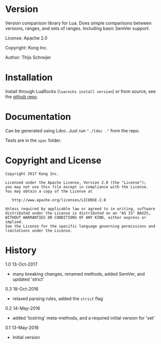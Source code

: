 Version
=======

Version comparison library for Lua. Does simple comparisons between versions, 
ranges, and sets of ranges. Including basic SemVer support.

License: Apache 2.0

Copyright: Kong Inc.

Author: Thijs Schreijer

Installation
============
Install through LuaRocks (`luarocks install version`) or from source, see the [github repo](https://github.com/Mashape/version.lua).

Documentation
=============
Can be generated using Ldoc. Just run `"./ldoc ."` from the repo.

Tests are in the `spec` folder.

Copyright and License
=====================

```
Copyright 2017 Kong Inc.

Licensed under the Apache License, Version 2.0 (the "License");
you may not use this file except in compliance with the License.
You may obtain a copy of the License at

   http://www.apache.org/licenses/LICENSE-2.0

Unless required by applicable law or agreed to in writing, software
distributed under the License is distributed on an "AS IS" BASIS,
WITHOUT WARRANTIES OR CONDITIONS OF ANY KIND, either express or implied.
See the License for the specific language governing permissions and
limitations under the License.
```

History
=======

1.0 13-Oct-2017

- many breaking changes, renamed methods, added SemVer, and updated 'strict'

0.3 18-Oct-2016

- relaxed parsing rules, added the `strict` flag

0.2 14-May-2016

- added 'tostring' meta-methods, and a required initial version for 'set'

0.1 13-May-2016

- Initial version